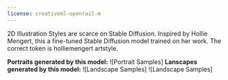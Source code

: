 ```yaml
---
license: creativeml-openrail-m
---
```

2D Illustration Styles are scarce on Stable Diffusion. Inspired by Hollie Mengert, this a fine-tuned Stable Diffusion model trained on her work. The correct token is holliemengert artstyle.

**Portraits generated by this model:**
![Portrait Samples]
**Lanscapes generated by this model:**
![Landscape Samples]
![Landscape Samples]